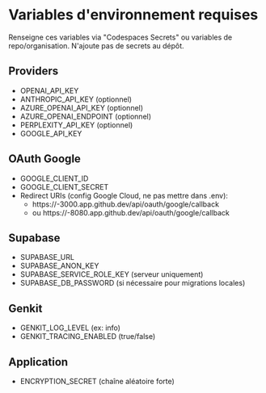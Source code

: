 # Variables d'environnement requises

Renseigne ces variables via "Codespaces Secrets" ou variables de repo/organisation. N'ajoute pas de secrets au dépôt.

## Providers
- OPENAI_API_KEY
- ANTHROPIC_API_KEY (optionnel)
- AZURE_OPENAI_API_KEY (optionnel)
- AZURE_OPENAI_ENDPOINT (optionnel)
- PERPLEXITY_API_KEY (optionnel)
- GOOGLE_API_KEY

## OAuth Google
- GOOGLE_CLIENT_ID
- GOOGLE_CLIENT_SECRET
- Redirect URIs (config Google Cloud, ne pas mettre dans .env):
  - https://<codespace>-3000.app.github.dev/api/oauth/google/callback
  - ou https://<codespace>-8080.app.github.dev/api/oauth/google/callback

## Supabase
- SUPABASE_URL
- SUPABASE_ANON_KEY
- SUPABASE_SERVICE_ROLE_KEY (serveur uniquement)
- SUPABASE_DB_PASSWORD (si nécessaire pour migrations locales)

## Genkit
- GENKIT_LOG_LEVEL (ex: info)
- GENKIT_TRACING_ENABLED (true/false)

## Application
- ENCRYPTION_SECRET (chaîne aléatoire forte)

